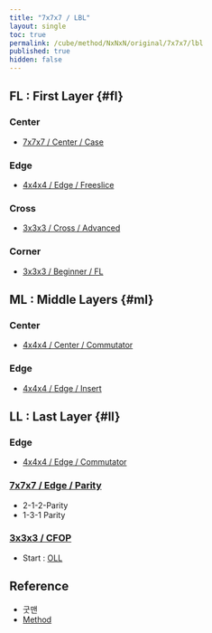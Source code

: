 ```yaml
---
title: "7x7x7 / LBL"
layout: single
toc: true
permalink: /cube/method/NxNxN/original/7x7x7/lbl
published: true
hidden: false
---
```


<head>
  <base target="_blank">
</head>



## FL : First Layer {#fl}

### Center

- [7x7x7 / Center / Case](/cube/method/NxNxN/original/7x7x7/center/case)

### Edge

- [4x4x4 / Edge / Freeslice](/cube/method/NxNxN/original/4x4x4/edge/freeslice)

### Cross

- [3x3x3 / Cross / Advanced](/cube/method/NxNxN/original/3x3x3/cross/advanced)

### Corner

- [3x3x3 / Beginner / FL](/cube/method/NxNxN/original/3x3x3/beginner/fl)



## ML : Middle Layers {#ml}

### Center

- [4x4x4 / Center / Commutator](/cube/method/NxNxN/original/4x4x4/center/commutator)

### Edge

- [4x4x4 / Edge / Insert](/cube/method/NxNxN/original/4x4x4/edge/insert)



## LL : Last Layer {#ll}

### Edge

- [4x4x4 / Edge / Commutator](/cube/method/NxNxN/original/4x4x4/edge/commutator)

### [7x7x7 / Edge / Parity](/cube/method/NxNxN/original/7x7x7/edge/parity)

- 2-1-2-Parity
- 1-3-1 Parity

### [3x3x3 / CFOP](/cube/method/NxNxN/original/3x3x3/cfop)

- Start : [OLL](/cube/method/NxNxN/original/3x3x3/cfop#oll)



## Reference

- 굿맨
 - [Method](https://youtu.be/D_UYYz_OwOM)
